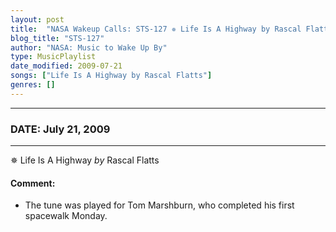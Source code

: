 ```yaml
---
layout: post
title:  "NASA Wakeup Calls: STS-127 ✵ Life Is A Highway by Rascal Flatts ✺ July 21, 2009"
blog_title: "STS-127"
author: "NASA: Music to Wake Up By"
type: MusicPlaylist
date_modified: 2009-07-21
songs: ["Life Is A Highway by Rascal Flatts"]
genres: []
---
```


----
### DATE: July 21, 2009
----
✵ Life Is A Highway *by* Rascal Flatts  

#### Comment:
* The tune was played for Tom Marshburn, who completed his first spacewalk Monday.



<br/>
<center>
	<a target="_blank"
	   href="https://twitter.com/intent/tweet?hashtags=Space,NASA,Playlist,NASAWakeupCalls,SpaceProgram&text=🚀 {{ page.author}}, '{{ page.songs.first }}' {{ page.title }}, {{ page.date | date: '%B %d, %Y' }}, {{ site.url }}{{ page.url }}&via=nasawakeupcalls"><i class="fab fa-twitter" title="Tweet this page" alt="Tweet this page" style="font-size: 1.3em;"></i></a>
	&nbsp; 	<i class="fas fa-user-astronaut" style="font-size: 1.5em;"></i> &nbsp;
    <a id="custom_amazon_link"
       type="amzn" search="#"
       category="popular music">
    <i class="fab fa-amazon" style="font-size: 1.3em;"></i></a>
</center>

<!-- Randomly resolve an individual entry from a song array -->
<script src="/assets/javascript/seedrandom.min.js"></script>
<script>
  var wake_me_up = ["Life Is A Highway by Rascal Flatts"];
  var prng = new Math.seedrandom();
  function randomSong() {
    song = wake_me_up[Math.floor(Math.random() * wake_me_up.length)];
    var amazon_link = document.getElementById("custom_amazon_link");
    amazon_link.setAttribute("search", song);
  }
  window.onload = randomSong();
</script>
